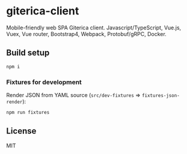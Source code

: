 giterica-client
===============

Mobile-friendly web SPA Giterica client. Javascript/TypeScript, Vue.js, Vuex, Vue router, Bootstrap4, Webpack, Protobuf/gRPC, Docker.

Build setup
-----------

```bash
npm i
```

### Fixtures for development

Render JSON from YAML source (``src/dev-fixtures`` => ``fixtures-json-render``):

```bash
npm run fixtures
```

License
-------

MIT
